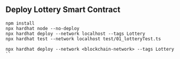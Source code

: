 ## Deploy Lottery Smart Contract

```shell
npm install
npx hardhat node --no-deploy
npx hardhat deploy --network localhost --tags Lottery
npx hardhat test --network localhost test/01_lotteryTest.ts

npx hardhat deploy --network <blockchain-network> --tags Lottery
``
